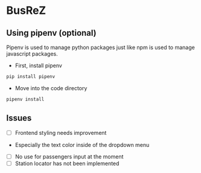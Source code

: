 # BusReZ

## Using pipenv (optional)
Pipenv is used to manage python packages just like npm is used to manage javascript packages.

- First, install pipenv
```cmd
pip install pipenv
```

- Move into the code directory
```cmd
pipenv install
```

## Issues
- [ ] Frontend styling needs improvement
- Especially the text color inside of the dropdown menu
- [ ] No use for passengers input at the moment
- [ ] Station locator has not been implemented